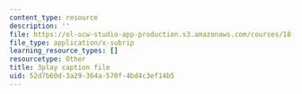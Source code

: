 ```yaml
---
content_type: resource
description: ''
file: https://ol-ocw-studio-app-production.s3.amazonaws.com/courses/18-06sc-linear-algebra-fall-2011/52d7b60d3a29364a570f4bd4c3ef14b5_TSdXJw83kyA.srt
file_type: application/x-subrip
learning_resource_types: []
resourcetype: Other
title: 3play caption file
uid: 52d7b60d-3a29-364a-570f-4bd4c3ef14b5
---
```


